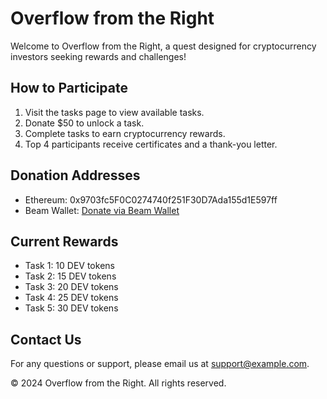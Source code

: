 # Overflow from the Right

Welcome to Overflow from the Right, a quest designed for cryptocurrency investors seeking rewards and challenges!

## How to Participate

1. Visit the tasks page to view available tasks.
2. Donate $50 to unlock a task.
3. Complete tasks to earn cryptocurrency rewards.
4. Top 4 participants receive certificates and a thank-you letter.

## Donation Addresses

- Ethereum: 0x9703fc5F0C0274740f251F30D7Ada155d1E597ff
- Beam Wallet: [Donate via Beam Wallet](#)

## Current Rewards

- Task 1: 10 DEV tokens
- Task 2: 15 DEV tokens
- Task 3: 20 DEV tokens
- Task 4: 25 DEV tokens
- Task 5: 30 DEV tokens

## Contact Us

For any questions or support, please email us at [support@example.com](mailto:support@example.com).

© 2024 Overflow from the Right. All rights reserved.
